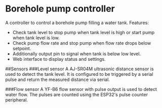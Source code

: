 # Borehole pump controller
A controller to control a borehole pump filling a water tank. Features:
* Check tank level to stop pump when tank level is high or start pump when tank level is low.
* Check pump flow rate and stop pump when flow rate drops below setpoint.
* Additionally output pin to signal when tank is below low level.
* Web interface to display status and settings.

##Sensors
###Level sensor
A AJ-SR04M ultrasonic distance sensor is used to detect the tank level. It is configured to be triggered by a serial pulse and return the measured distance via serial.

###Flow sensor
A YF-B6 flow sensor with pulse output is used to detect water flow.  The pulses are counted using the ESP32's pulse counter peripheral.
